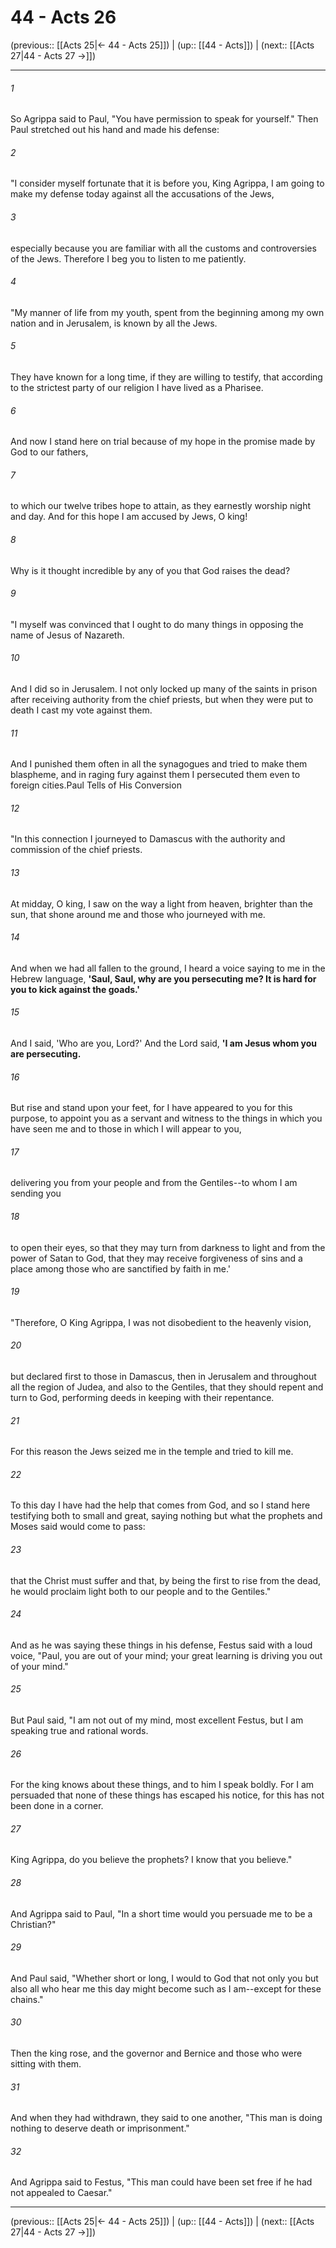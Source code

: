 # 44 - Acts 26

(previous:: [[Acts 25|← 44 - Acts 25]]) | (up:: [[44 - Acts]]) | (next:: [[Acts 27|44 - Acts 27 →]])

***


###### 1 
So Agrippa said to Paul, "You have permission to speak for yourself." Then Paul stretched out his hand and made his defense: 

###### 2 
"I consider myself fortunate that it is before you, King Agrippa, I am going to make my defense today against all the accusations of the Jews, 

###### 3 
especially because you are familiar with all the customs and controversies of the Jews. Therefore I beg you to listen to me patiently. 

###### 4 
"My manner of life from my youth, spent from the beginning among my own nation and in Jerusalem, is known by all the Jews. 

###### 5 
They have known for a long time, if they are willing to testify, that according to the strictest party of our religion I have lived as a Pharisee. 

###### 6 
And now I stand here on trial because of my hope in the promise made by God to our fathers, 

###### 7 
to which our twelve tribes hope to attain, as they earnestly worship night and day. And for this hope I am accused by Jews, O king! 

###### 8 
Why is it thought incredible by any of you that God raises the dead? 

###### 9 
"I myself was convinced that I ought to do many things in opposing the name of Jesus of Nazareth. 

###### 10 
And I did so in Jerusalem. I not only locked up many of the saints in prison after receiving authority from the chief priests, but when they were put to death I cast my vote against them. 

###### 11 
And I punished them often in all the synagogues and tried to make them blaspheme, and in raging fury against them I persecuted them even to foreign cities.Paul Tells of His Conversion 

###### 12 
"In this connection I journeyed to Damascus with the authority and commission of the chief priests. 

###### 13 
At midday, O king, I saw on the way a light from heaven, brighter than the sun, that shone around me and those who journeyed with me. 

###### 14 
And when we had all fallen to the ground, I heard a voice saying to me in the Hebrew language, **'Saul, Saul, why are you persecuting me? It is hard for you to kick against the goads.'** 

###### 15 
And I said, 'Who are you, Lord?' And the Lord said, **'I am Jesus whom you are persecuting.** 

###### 16 
But rise and stand upon your feet, for I have appeared to you for this purpose, to appoint you as a servant and witness to the things in which you have seen me and to those in which I will appear to you, 

###### 17 
delivering you from your people and from the Gentiles--to whom I am sending you 

###### 18 
to open their eyes, so that they may turn from darkness to light and from the power of Satan to God, that they may receive forgiveness of sins and a place among those who are sanctified by faith in me.' 

###### 19 
"Therefore, O King Agrippa, I was not disobedient to the heavenly vision, 

###### 20 
but declared first to those in Damascus, then in Jerusalem and throughout all the region of Judea, and also to the Gentiles, that they should repent and turn to God, performing deeds in keeping with their repentance. 

###### 21 
For this reason the Jews seized me in the temple and tried to kill me. 

###### 22 
To this day I have had the help that comes from God, and so I stand here testifying both to small and great, saying nothing but what the prophets and Moses said would come to pass: 

###### 23 
that the Christ must suffer and that, by being the first to rise from the dead, he would proclaim light both to our people and to the Gentiles." 

###### 24 
And as he was saying these things in his defense, Festus said with a loud voice, "Paul, you are out of your mind; your great learning is driving you out of your mind." 

###### 25 
But Paul said, "I am not out of my mind, most excellent Festus, but I am speaking true and rational words. 

###### 26 
For the king knows about these things, and to him I speak boldly. For I am persuaded that none of these things has escaped his notice, for this has not been done in a corner. 

###### 27 
King Agrippa, do you believe the prophets? I know that you believe." 

###### 28 
And Agrippa said to Paul, "In a short time would you persuade me to be a Christian?" 

###### 29 
And Paul said, "Whether short or long, I would to God that not only you but also all who hear me this day might become such as I am--except for these chains." 

###### 30 
Then the king rose, and the governor and Bernice and those who were sitting with them. 

###### 31 
And when they had withdrawn, they said to one another, "This man is doing nothing to deserve death or imprisonment." 

###### 32 
And Agrippa said to Festus, "This man could have been set free if he had not appealed to Caesar."

***

(previous:: [[Acts 25|← 44 - Acts 25]]) | (up:: [[44 - Acts]]) | (next:: [[Acts 27|44 - Acts 27 →]])
